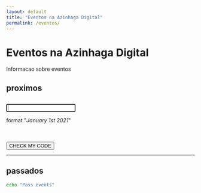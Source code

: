```yaml
---
layout: default
title: "Eventos na Azinhaga Digital"
permalink: /eventos/
---
```


# Eventos na Azinhaga Digital

Informacao sobre eventos

## proximos

<div class="container">
  <section id="countdown">
    <!-- Display the countdown timer in an element -->
    <p class="timer" id="TIMER" style="font-size: 30px"></p>
  </section>
</div>
<script src="/pages/eventos/js/count-down-timer.js"></script>



<div class="container">
  <section id="secretcode">
    <form class="form1" onSubmit="checkCODE(); return false; ">
      <input class="form1" type="text" id="enterCODE" required autofocus />
    </form>
    <p>format "<i>January 1st 2021</i>"</p>
    <p><button id="NEXT" class="button button-green" type="button" style="visibility: hidden" ; onclick="clickNEXT()">NEXT</button></p>
    <p id="checkCODE"></p>
    <p><button class="button button-blue" type="button" value="checkMyCode" onclick="checkCODE()">CHECK MY CODE</button></p>
  </section>
</div>
<script src="/pages/eventos/js/index.js"></script>



---

## passados

```bash
echo "Pass events"
```
